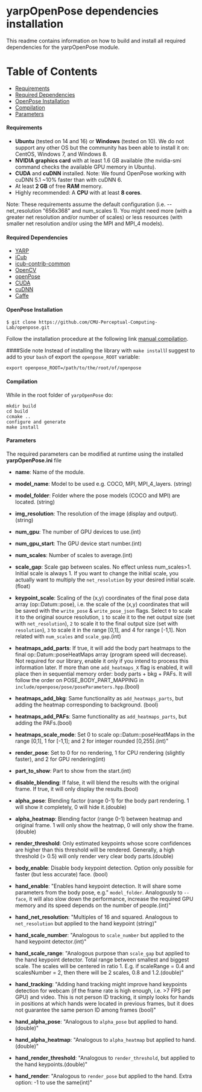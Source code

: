 # yarpOpenPose dependencies installation
This readme contains information on how to build and install all required dependencies for the yarpOpenPose module.

Table of Contents
=================
* [Requirements](#requirements)
* [Required Dependencies](#generic_dep)
* [OpenPose Installation](#openposeinstallation)
* [Compilation](#compilation)
* [Parameters](#parameters)

#### Requirements

* **Ubuntu** (tested on 14 and 16) or **Windows** (tested on 10). We do not support any other OS but the community has been able to install it on: CentOS, Windows 7, and Windows 8.
* **NVIDIA graphics card** with at least 1.6 GB available (the nvidia-smi command checks the available GPU memory in Ubuntu).
* **CUDA** and **cuDNN** installed. Note: We found OpenPose working with cuDNN 5.1 ~10% faster than with cuDNN 6.
* At least **2 GB** of free **RAM** memory.
* Highly recommended: A **CPU** with at least **8 cores**.

Note: These requirements assume the default configuration (i.e. --net_resolution "656x368" and num_scales 1). You might need more (with a greater net resolution and/or number of scales) or less resources (with smaller net resolution and/or using the MPI and MPI_4 models).

#### Required Dependencies

- [YARP](https://github.com/robotology/yarp)
- [iCub](https://github.com/robotology/icub-main)
- [icub-contrib-common](https://github.com/robotology/icub-contrib-common)
- [OpenCV](http://opencv.org/downloads.html)
- [openPose](https://github.com/CMU-Perceptual-Computing-Lab/openpose)
- [CUDA](https://developer.nvidia.com/cuda-downloads)
- [cuDNN](https://developer.nvidia.com/cudnn)
- [Caffe](http://caffe.berkeleyvision.org/installation.html)

#### OpenPose Installation

    $ git clone https://github.com/CMU-Perceptual-Computing-Lab/openpose.git

Follow the installation procedure at the following link [manual compilation](https://github.com/CMU-Perceptual-Computing-Lab/openpose/blob/master/doc/installation_cmake.md).

####Side note
Instead of installing the library with `make install`I suggest to add to your `bash` of export the `openpose_ROOT` variable:

    export openpose_ROOT=/path/to/the/root/of/openpose

#### Compilation

While in the root folder of `yarpOpenPose` do:

    mkdir build
    cd build
    ccmake ..
    configure and generate
    make install

#### Parameters
The required parameters can be modified at runtime using the installed **yarpOpenPose.ini** file

* **name**: Name of the module.
* **model_name**: Model to be used e.g. COCO, MPI, MPI_4_layers. (string)
* **model_folder**: Folder where the pose models (COCO and MPI) are located. (string)
* **img_resolution**: The resolution of the image (display and output). (string)
* **num_gpu**: The number of GPU devices to use.(int)
* **num_gpu_start**: The GPU device start number.(int)
* **num_scales**: Number of scales to average.(int)
* **scale_gap**: Scale gap between scales. No effect unless num_scales>1. Initial scale is always 1. If you want to change the initial scale, you actually want to multiply the `net_resolution` by your desired initial scale.(float)
* **keypoint_scale**: Scaling of the (x,y) coordinates of the final pose data array (op::Datum::pose), i.e. the scale of the (x,y) coordinates that will be saved with the `write_pose` & `write_pose_json` flags. Select `0` to scale it to the original source resolution, `1` to scale it to the net output size (set with `net_resolution`), `2` to scale it to the final output size (set with `resolution`), `3` to scale it in the range [0,1], and 4 for range [-1,1]. Non related with `num_scales` and `scale_gap`.(int)
* **heatmaps_add_parts**: If true, it will add the body part heatmaps to the final op::Datum::poseHeatMaps array (program speed will decrease). Not required for our library, enable it only if you intend to process this information later. If more than one `add_heatmaps_X` flag is enabled, it will place then in sequential memory order: body parts + bkg + PAFs. It will follow the order on POSE_BODY_PART_MAPPING in `include/openpose/pose/poseParameters.hpp`.(bool)
* **heatmaps_add_bkg**: Same functionality as `add_heatmaps_parts`, but adding the heatmap corresponding to background. (bool)

* **heatmaps_add_PAFs**: Same functionality as `add_heatmaps_parts`, but adding the PAFs.(bool)
* **heatmaps_scale_mode**: Set 0 to scale op::Datum::poseHeatMaps in the range [0,1], 1 for [-1,1]; and 2 for integer rounded [0,255].(int)"
* **render_pose**: Set to 0 for no rendering, 1 for CPU rendering (slightly faster), and 2 for GPU rendering(int)
* **part_to_show**: Part to show from the start.(int)
* **disable_blending**: If false, it will blend the results with the original frame. If true, it will only display the results.(bool)
* **alpha_pose**: Blending factor (range 0-1) for the body part rendering. 1 will show it completely, 0 will hide it.(double)
* **alpha_heatmap**: Blending factor (range 0-1) between heatmap and original frame. 1 will only show the heatmap, 0 will only show the frame.(double)
* **render_threshold**: Only estimated keypoints whose score confidences are higher than this threshold will be rendered. Generally, a high threshold (> 0.5) will only render very clear body parts.(double)
* **body_enable**: Disable body keypoint detection. Option only possible for faster (but less accurate) face. (bool)
* **hand_enable**: "Enables hand keypoint detection. It will share some parameters from the body pose, e.g." `model_folder`. Analogously to `--face`, it will also slow down the performance, increase the required GPU memory and its speed depends on the number of people.(int)"
* **hand_net_resolution**: "Multiples of 16 and squared. Analogous to `net_resolution` but applied to the hand keypoint (string)"
* **hand_scale_number**: "Analogous to `scale_number` but applied to the hand keypoint detector.(int)"
* **hand_scale_range**: "Analogous purpose than `scale_gap` but applied to the hand keypoint detector. Total range between smallest and biggest scale. The scales will be centered in ratio 1. E.g. if scaleRange = 0.4 and scalesNumber = 2, then there will be 2 scales, 0.8 and 1.2.(double)"
* **hand_tracking**: "Adding hand tracking might improve hand keypoints detection for webcam (if the frame rate is high enough, i.e. >7 FPS per GPU) and video. This is not person ID tracking, it simply looks for hands in positions at which hands were located in previous frames, but it does not guarantee the same person ID among frames (bool)"
* **hand_alpha_pose**: "Analogous to `alpha_pose` but applied to hand.(double)"
* **hand_alpha_heatmap**: "Analogous to `alpha_heatmap` but applied to hand.(double)"
* **hand_render_threshold**: "Analogous to `render_threshold`, but applied to the hand keypoints.(double)"
* **hand_render**: "Analogous to `render_pose` but applied to the hand. Extra option: -1 to use the same(int)"
